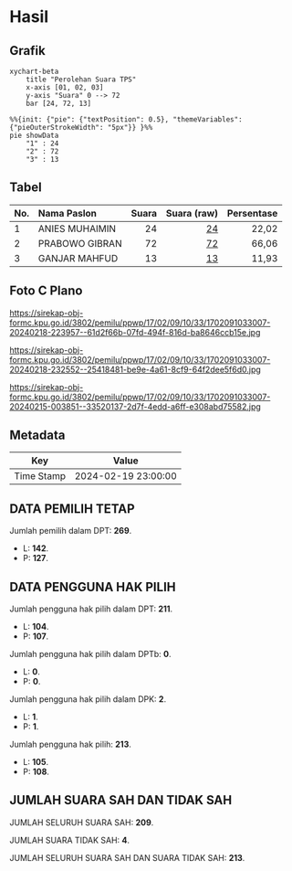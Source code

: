 # Hasil

## Grafik

```mermaid
xychart-beta
    title "Perolehan Suara TPS"
    x-axis [01, 02, 03]
    y-axis "Suara" 0 --> 72
    bar [24, 72, 13]
```

```mermaid
%%{init: {"pie": {"textPosition": 0.5}, "themeVariables": {"pieOuterStrokeWidth": "5px"}} }%%
pie showData
    "1" : 24
    "2" : 72
    "3" : 13
```

## Tabel

| No. | Nama Paslon    | Suara | Suara (raw) | Persentase |
|:--- |:-------------- | -----:| -----------:| ----------:|
| 1   | ANIES MUHAIMIN | 24    | [24][p-1]   | 22,02      |
| 2   | PRABOWO GIBRAN | 72    | [72][p-2]   | 66,06      |
| 3   | GANJAR MAHFUD  | 13    | [13][p-3]   | 11,93      |


[p-1]: https://github.com/gigit-pemilu/pemilu-2024-17-bengkulu/blob/main/pilpres/hitung-suara/sub/17-bengkulu/sub/02-rejang-lebong/sub/09-curup/sub/1033-talang-benih/sub/007-tps/sub/paslon-1.txt
[p-2]: https://github.com/gigit-pemilu/pemilu-2024-17-bengkulu/blob/main/pilpres/hitung-suara/sub/17-bengkulu/sub/02-rejang-lebong/sub/09-curup/sub/1033-talang-benih/sub/007-tps/sub/paslon-2.txt
[p-3]: https://github.com/gigit-pemilu/pemilu-2024-17-bengkulu/blob/main/pilpres/hitung-suara/sub/17-bengkulu/sub/02-rejang-lebong/sub/09-curup/sub/1033-talang-benih/sub/007-tps/sub/paslon-3.txt

## Foto C Plano

https://sirekap-obj-formc.kpu.go.id/3802/pemilu/ppwp/17/02/09/10/33/1702091033007-20240218-223957--61d2f66b-07fd-494f-816d-ba8646ccb15e.jpg

https://sirekap-obj-formc.kpu.go.id/3802/pemilu/ppwp/17/02/09/10/33/1702091033007-20240218-232552--25418481-be9e-4a61-8cf9-64f2dee5f6d0.jpg

https://sirekap-obj-formc.kpu.go.id/3802/pemilu/ppwp/17/02/09/10/33/1702091033007-20240215-003851--33520137-2d7f-4edd-a6ff-e308abd75582.jpg


## Metadata

| Key        | Value               |
| ---------- | ------------------- |
| Time Stamp | 2024-02-19 23:00:00 |


## DATA PEMILIH TETAP

Jumlah pemilih dalam DPT: **269**.
 * L: **142**.
 * P: **127**.

## DATA PENGGUNA HAK PILIH

Jumlah pengguna hak pilih dalam DPT: **211**.
 * L: **104**.
 * P: **107**.

Jumlah pengguna hak pilih dalam DPTb: **0**.
 * L: **0**.
 * P: **0**.

Jumlah pengguna hak pilih dalam DPK: **2**.
 * L: **1**.
 * P: **1**.

Jumlah pengguna hak pilih: **213**.
 * L: **105**.
 * P: **108**.

## JUMLAH SUARA SAH DAN TIDAK SAH

JUMLAH SELURUH SUARA SAH: **209**.

JUMLAH SUARA TIDAK SAH: **4**.

JUMLAH SELURUH SUARA SAH DAN SUARA TIDAK SAH: **213**.


